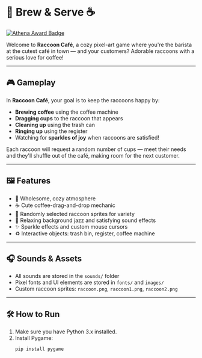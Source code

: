 # 🦝 Brew & Serve ☕
[![Athena Award Badge](https://img.shields.io/endpoint?url=https%3A%2F%2Faward.athena.hackclub.com%2Fapi%2Fbadge)](https://award.athena.hackclub.com?utm_source=readme)

Welcome to **Raccoon Café**, a cozy pixel-art game where you're the barista at the cutest café in town — and your customers? Adorable raccoons with a serious love for coffee!

---

## 🎮 Gameplay

In **Raccoon Café**, your goal is to keep the raccoons happy by:

- **Brewing coffee** using the coffee machine
- **Dragging cups** to the raccoon that appears
- **Cleaning up** using the trash can
- **Ringing up** using the register
- Watching for **sparkles of joy** when raccoons are satisfied!

Each raccoon will request a random number of cups — meet their needs and they'll shuffle out of the café, making room for the next customer.

---

## 🖼️ Features

- 🌟 Wholesome, cozy atmosphere  
- ☕ Cute coffee-drag-and-drop mechanic  
- 🦝 Randomly selected raccoon sprites for variety  
- 🎵 Relaxing background jazz and satisfying sound effects  
- ✨ Sparkle effects and custom mouse cursors  
- ♻️ Interactive objects: trash bin, register, coffee machine

---

## 🎧 Sounds & Assets

- All sounds are stored in the `sounds/` folder  
- Pixel fonts and UI elements are stored in `fonts/` and `images/`  
- Custom raccoon sprites: `raccoon.png`, `raccoon1.png`, `raccoon2.png`

---

## 🛠️ How to Run

1. Make sure you have Python 3.x installed.
2. Install Pygame:
   ```bash
   pip install pygame
